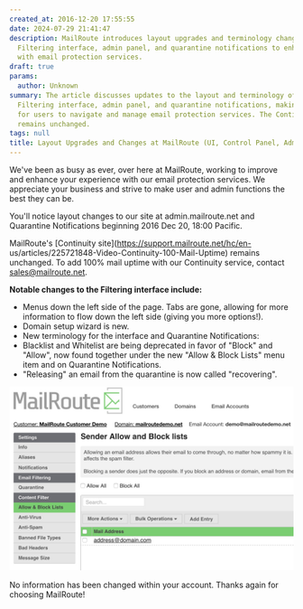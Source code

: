 ```yaml
---
created_at: 2016-12-20 17:55:55
date: 2024-07-29 21:41:47
description: MailRoute introduces layout upgrades and terminology changes for their
  Filtering interface, admin panel, and quarantine notifications to enhance user experience
  with email protection services.
draft: true
params:
  author: Unknown
summary: The article discusses updates to the layout and terminology of MailRoute's
  Filtering interface, admin panel, and quarantine notifications, making it easier
  for users to navigate and manage email protection services. The Continuity site
  remains unchanged.
tags: null
title: Layout Upgrades and Changes at MailRoute (UI, Control Panel, Admin Panel, Notifications)
---
```



We've been as busy as ever, over here at MailRoute, working to improve and
enhance your experience with our email protection services. We appreciate your
business and strive to make user and admin functions the best they can be.

You'll notice layout changes to our site at admin.mailroute.net and Quarantine
Notifications beginning 2016 Dec 20, 18:00 Pacific.

MailRoute's [Continuity site](https://support.mailroute.net/hc/en-
us/articles/225721848-Video-Continuity-100-Mail-Uptime) remains unchanged. To
add 100% mail uptime with our Continuity service, contact sales@mailroute.net.

**Notable changes to the Filtering interface include:**

  * Menus down the left side of the page. Tabs are gone, allowing for more information to flow down the left side (giving you more options!).
  * Domain setup wizard is new.
  * New terminology for the interface and Quarantine Notifications:
  * Blacklist and Whitelist are being deprecated in favor of "Block" and "Allow", now found together under the new "Allow & Block Lists" menu item and on Quarantine Notifications.
  * "Releasing" an email from the quarantine is now called "recovering".

![](115000349708.jpeg)

No information has been changed within your account. Thanks again for choosing
MailRoute!

